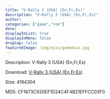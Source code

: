 ```yaml
---
title: "V-Rally 3 (USA) (En,Fr,Es)"
description: "V-Rally 3 (USA) (En,Fr,Es)"
author: 
categories: ["game","rom"]
date: 
displayInList: true
displayInMenu: false
dropCap: false
featuredImage: /img/miss/gamemiss.jpg
---
```


Description: V-Rally 3 (USA) (En,Fr,Es)

Download: <a style="text-decoration:underline;" href="https://mega.nz/#!THRUjK6b!F1nMNri_slhOdJqZy8q3L0KvIhDYHpK4o9NYi58H8hc" target = "_blank" rel = "nofollow" > V-Rally 3 (USA) (En,Fr,Es)</a>

Size: 4194304

MD5: CF1673C920EF1D24C4F4B21EFFCC03F0

